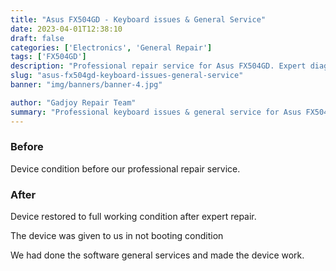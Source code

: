 ```yaml
---
title: "Asus FX504GD - Keyboard issues & General Service"
date: 2023-04-01T12:38:10
draft: false
categories: ['Electronics', 'General Repair']
tags: ['FX504GD']
description: "Professional repair service for Asus FX504GD. Expert diagnosis and quality repairs in Bangalore."
slug: "asus-fx504gd-keyboard-issues-general-service"
banner: "img/banners/banner-4.jpg"

author: "Gadjoy Repair Team"
summary: "Professional keyboard issues & general service for Asus FX504GD. Expert technicians, quality parts, warranty included."
---
```


### Before

Device condition before our professional repair service.

### After

Device restored to full working condition after expert repair.

The device was given to us in not booting condition

We had done the software general services and made the device work.